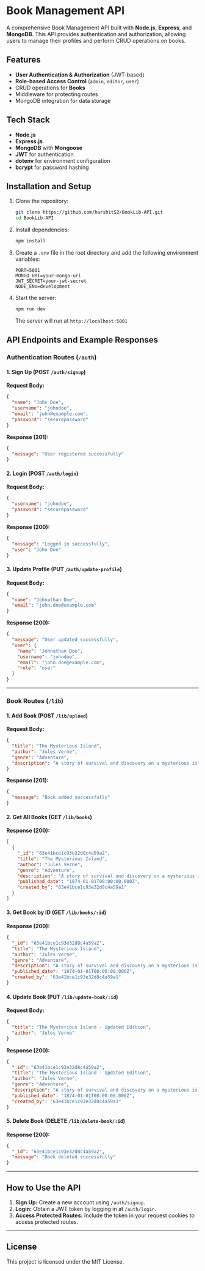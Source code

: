 
# Book Management API  

A comprehensive Book Management API built with **Node.js**, **Express**, and **MongoDB**. This API provides authentication and authorization, allowing users to manage their profiles and perform CRUD operations on books.

## Features  
- **User Authentication & Authorization** (JWT-based)  
- **Role-based Access Control** (`admin`, `editor`, `user`)  
- CRUD operations for **Books**  
- Middleware for protecting routes  
- MongoDB integration for data storage  

## Tech Stack  
- **Node.js**  
- **Express.js**  
- **MongoDB** with **Mongoose**  
- **JWT** for authentication  
- **dotenv** for environment configuration  
- **bcrypt** for password hashing  

## Installation and Setup  

1. Clone the repository:  
   ```bash
   git clone https://github.com/harshitS2/BookLib-API.git
   cd BookLib-API
   ```

2. Install dependencies:  
   ```bash
   npm install
   ```

3. Create a `.env` file in the root directory and add the following environment variables:  
   ```
   PORT=5001
   MONGO_URI=your-mongo-uri
   JWT_SECRET=your-jwt-secret
   NODE_ENV=development
   ```

4. Start the server:  
   ```bash
   npm run dev
   ```

   The server will run at `http://localhost:5001`

## API Endpoints and Example Responses  

### Authentication Routes (`/auth`)  

#### **1. Sign Up (POST `/auth/signup`)**  
**Request Body:**  
```json
{
  "name": "John Doe",
  "username": "johndoe",
  "email": "john@example.com",
  "password": "securepassword"
}
```  

**Response (201):**  
```json
{
  "message": "User registered successfully"
}
```

#### **2. Login (POST `/auth/login`)**  
**Request Body:**  
```json
{
  "username": "johndoe",
  "password": "securepassword"
}
```  

**Response (200):**  
```json
{
  "message": "Logged in successfully",
  "user": "John Doe"
}
```

#### **3. Update Profile (PUT `/auth/update-profile`)**  
**Request Body:**  
```json
{
  "name": "Johnathan Doe",
  "email": "john.doe@example.com"
}
```  

**Response (200):**  
```json
{
  "message": "User updated successfully",
  "user": {
    "name": "Johnathan Doe",
    "username": "johndoe",
    "email": "john.doe@example.com",
    "role": "user"
  }
}
```

---

### Book Routes (`/lib`)  

#### **1. Add Book (POST `/lib/upload`)**  
**Request Body:**  
```json
{
  "title": "The Mysterious Island",
  "author": "Jules Verne",
  "genre": "Adventure",
  "description": "A story of survival and discovery on a mysterious island."
}
```  

**Response (201):**  
```json
{
  "message": "Book added successfully"
}
```

#### **2. Get All Books (GET `/lib/books`)**  
**Response (200):**  
```json
[
  {
    "_id": "63e41bce1c93e32d8c4a59a2",
    "title": "The Mysterious Island",
    "author": "Jules Verne",
    "genre": "Adventure",
    "description": "A story of survival and discovery on a mysterious island.",
    "published_date": "1874-01-01T00:00:00.000Z",
    "created_by": "63e41bce1c93e32d8c4a59a1"
  }
]
```

#### **3. Get Book by ID (GET `/lib/books/:id`)**  
**Response (200):**  
```json
{
  "_id": "63e41bce1c93e32d8c4a59a2",
  "title": "The Mysterious Island",
  "author": "Jules Verne",
  "genre": "Adventure",
  "description": "A story of survival and discovery on a mysterious island.",
  "published_date": "1874-01-01T00:00:00.000Z",
  "created_by": "63e41bce1c93e32d8c4a59a1"
}
```

#### **4. Update Book (PUT `/lib/update-book/:id`)**  
**Request Body:**  
```json
{
  "title": "The Mysterious Island - Updated Edition",
  "author": "Jules Verne"
}
```  

**Response (200):**  
```json
{
  "_id": "63e41bce1c93e32d8c4a59a2",
  "title": "The Mysterious Island - Updated Edition",
  "author": "Jules Verne",
  "genre": "Adventure",
  "description": "A story of survival and discovery on a mysterious island.",
  "published_date": "1874-01-01T00:00:00.000Z",
  "created_by": "63e41bce1c93e32d8c4a59a1"
}
```

#### **5. Delete Book (DELETE `/lib/delete-book/:id`)**  
**Response (200):**  
```json
{
  "_id": "63e41bce1c93e32d8c4a59a2",
  "message": "Book deleted successfully"
}
```

---

## How to Use the API  
1. **Sign Up:** Create a new account using `/auth/signup`.  
2. **Login:** Obtain a JWT token by logging in at `/auth/login`.  
3. **Access Protected Routes:** Include the token in your request cookies to access protected routes.  

---

## License  
This project is licensed under the MIT License.  

